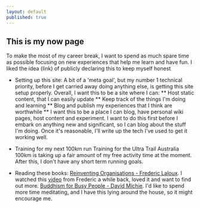 ```yaml
---
layout: default
published: true
---
```


## This is my now page

To make the most of my career break, I want to spend as much spare time as possible focusing on new experiences that help me learn
and have fun. I liked the idea (link) of publicly declaring this to keep myself honest

* Setting up this site: A bit of a 'meta goal', but my number 1 technical priority, before I get carried away doing
anything else, is getting this site setup properly. Overall, I want this to be a site where I can:
** Host static content, that I can easily update
** Keep track of the things I'm doing and learning
** Blog and publish my experiences that I think are worthwhile
**
I want this to be a place I can blog, have personal wiki pages, host content and experiment.
I want to do this first before I embark on anything new and significant, so I can blog about the stuff I'm doing.
Once it's reasonable, I'll write up the tech I've used to get it working well.

* Training for my next 100km run
Training for the Ultra Trail Australia 100km is taking up a fair amount of my free activity time at the moment. After this, I don't have any short term running goals.

* Reading these books:
[Reinventing Organisations - Frederic Laloux](http://www.amazon.com/Reinventing-Organizations-Frederic-Laloux/dp/2960133501). I watched this [video](https://www.youtube.com/watch?v=gcS04BI2sbk) from Frederic a while back, loved it and want to find out more.
[Buddhism for Busy People - David Michie](http://www.amazon.com/Buddhism-Busy-People-Happiness-Uncertain/dp/1559392983). I'd like to spend more time meditating, and I have this lying around the house, so it might encourage me. 

